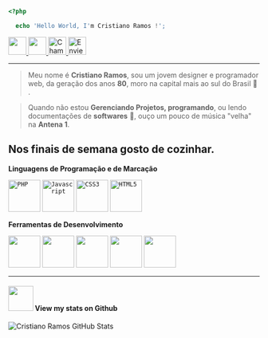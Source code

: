 ```php
<?php

  echo 'Hello World, I'm Cristiano Ramos !';

```

<a target="_blank" href="https://www.linkedin.com/in/csramos/">
  <img height="36" src="https://raw.githubusercontent.com/FortAwesome/Font-Awesome/master/svgs/brands/linkedin.svg" ="Meu Perfil no Linkedin">
</a>
<a target="_blank" href="https://www.behance.net/CSR4mos">
  <img height="36" src="https://github.com/FortAwesome/Font-Awesome/blob/master/svgs/brands/behance.svg" ="Meu Perfil no Behance">
</a>
<a target="_blank" href="https://api.whatsapp.com/send?phone=5551998866296">
  <img height="36" src="https://raw.githubusercontent.com/FortAwesome/Font-Awesome/master/svgs/brands/whatsapp.svg" title="Chame no WhatsApp">
</a>
<a target="_blank" href="mailto:csramos.poa@gmail.com">
  <img height="36" src="https://raw.githubusercontent.com/FortAwesome/Font-Awesome/master/svgs/solid/envelope-open-text.svg" title="Envie um email">
</a>

</br>

---- 

> Meu nome é **Cristiano Ramos**, sou um jovem designer e programador web, da geração dos anos **80**, moro na capital mais ao sul do Brasil 💚 .

> Quando não estou **Gerenciando Projetos, programando**,  ou lendo documentações de **softwares** 📕, ouço um pouco de música "velha" na **Antena 1**. 

Nos finais de semana gosto de cozinhar.
----

**Linguagens de Programação e de Marcação**  

<code><img height="64" src="https://raw.githubusercontent.com/FortAwesome/Font-Awesome/master/svgs/brands/php.svg" title="PHP"></code>
<code><img height="64" src="https://raw.githubusercontent.com/FortAwesome/Font-Awesome/master/svgs/brands/js.svg" title="Javascript"></code>
<code><img height="64" src="https://raw.githubusercontent.com/FortAwesome/Font-Awesome/master/svgs/brands/css3.svg" title="CSS3"></code>
<code><img height="64" src="https://raw.githubusercontent.com/FortAwesome/Font-Awesome/master/svgs/brands/html5.svg" title="HTML5"></code>

**Ferramentas de Desenvolvimento**  

<code><img height="64" src="https://raw.githubusercontent.com/FortAwesome/Font-Awesome/master/svgs/brands/php.svg"></code>
<code><img height="64" src="https://raw.githubusercontent.com/FortAwesome/Font-Awesome/master/svgs/brands/js.svg"></code>
<code><img height="64" src="https://raw.githubusercontent.com/FortAwesome/Font-Awesome/master/svgs/brands/php.svg"></code>
<code><img height="64" src="https://raw.githubusercontent.com/FortAwesome/Font-Awesome/master/svgs/brands/php.svg"></code>
<code><img height="64" src="https://raw.githubusercontent.com/FortAwesome/Font-Awesome/master/svgs/brands/php.svg"></code>


----

#### <img src="https://media.giphy.com/media/VgCDAzcKvsR6OM0uWg/giphy.gif" width="50"> View my stats on Github 
   
![Cristiano Ramos GitHub Stats](https://github-readme-stats.vercel.app/api?username=csr4mos&show_icons=true)
